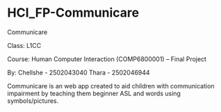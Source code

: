 # HCI_FP-Communicare
Communicare

Class: L1CC

Course: Human Computer Interaction (COMP6800001) – Final Project

By:
Chellshe - 2502043040
Thara - 2502046944

Communicare is an web app created to aid children with communication impairment by teaching them beginner ASL and words using symbols/pictures.
